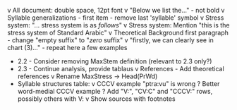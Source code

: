 v All document: double space, 12pt font
v "Below we list the..." - not bold
v Syllable generalizations - first item - remove last 'syllable' symbol
v Stress system: "... stress system is as _follows_"
v Stress system: Mention "this is the stress system of Standard Arabic"
v Theoretical Background first paragraph - change "empty suffix" to "_zero_ suffix"
v "firstly, we can clearly see in chart (3)..." - repeat here a few examples
- 2.2 - Consider removing MaxStem definition (relevant to 2.3 only?)
- 2.3 - Continue analysis, provide tablaus
v References - Add theoretical references
v Rename MaxStress -> Head(PrWd)
- Syllable structures table:
  v CCCV example "ptra:vu" is wrong
  ? Better word-medial CCCV example
  ? Add "V:", "CV:C" and "CCCV:" rows, possibly others with V:
  v Show sources with footnotes
